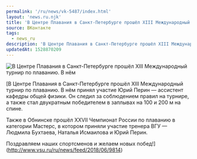 ```yaml
---
permalink: '/ru/news/vk-5487/index.html'
layout: 'news.ru.njk'
title: 'В Центре Плавания в Санкт-Петербурге прошёл XIII Международный турнир по плаванию.'
source: ВКонтакте
tags:
  - news_ru
description: 'В Центре Плавания в Санкт-Петербурге прошёл XIII Международный турнир по плаванию.'
updatedAt: 1528870209
---
```

![В Центре Плавания в Санкт-Петербурге прошёл XIII Международный турнир по плаванию. В нём](https://sun9-72.userapi.com/c831208/v831208582/122c26/b88yOmB7G70.jpg)

[В Центре Плавания в Санкт-Петербурге прошёл XIII Международный турнир по плаванию. В нём принял участие Юрий Перин — ассистент кафедры общей физики. Он следил за соблюдением правил на турнире, а также стал двукратным победителем в заплывах на 100 и 200 м на спине.

Также в Обнинске прошёл XXVII Чемпионат России по плаванию в категории Мастерс, в котором приняли участие тренера ВГУ — Людмила Бухтаева, Наталья Исмаилова и Юрий Перин.

Поздравляем наших спортсменов и желаем новых побед!](http://www.vsu.ru/ru/news/feed/2018/06/9814)
